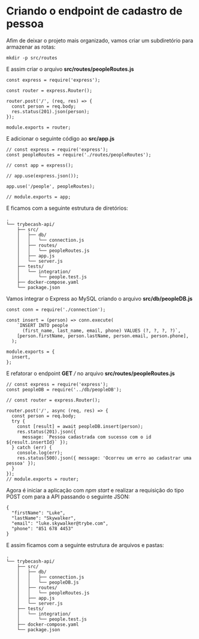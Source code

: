 # Criando o endpoint de cadastro de pessoa

Afim de deixar o projeto mais organizado, vamos criar um subdiretório para armazenar as rotas:
```
mkdir -p src/routes
```

E assim criar o arquivo __src/routes/peopleRoutes.js__
```
const express = require('express');

const router = express.Router();

router.post('/', (req, res) => {
  const person = req.body;
  res.status(201).json(person);
});

module.exports = router;
```

E adicionar o seguinte código ao __src/app.js__
```
// const express = require('express');
const peopleRoutes = require('./routes/peopleRoutes');

// const app = express();

// app.use(express.json());

app.use('/people', peopleRoutes);

// module.exports = app;
```

E ficamos com a seguinte estrutura de diretórios:
```
.
└── trybecash-api/
    ├── src/
    │   ├── db/
    │   │   └── connection.js
    │   ├── routes/
    │   │   └── peopleRoutes.js
    │   ├── app.js
    │   └── server.js
    ├── tests/
    │   └── integration/
    │       └── people.test.js
    ├── docker-compose.yaml
    └── package.json
```

Vamos integrar o Express ao MySQL criando o arquivo __src/db/peopleDB.js__
```
const conn = require('./connection');

const insert = (person) => conn.execute(
    `INSERT INTO people 
      (first_name, last_name, email, phone) VALUES (?, ?, ?, ?)`,
    [person.firstName, person.lastName, person.email, person.phone],
  );

module.exports = {
  insert,
};
```

E refatorar o endpoint __GET__ _/_ no arquivo __src/routes/peopleRoutes.js__
```
// const express = require('express');
const peopleDB = require('../db/peopleDB');

// const router = express.Router();

router.post('/', async (req, res) => {
  const person = req.body;
  try {
    const [result] = await peopleDB.insert(person);
    res.status(201).json({
      message: `Pessoa cadastrada com sucesso com o id ${result.insertId}` });
  } catch (err) {
    console.log(err);
    res.status(500).json({ message: 'Ocorreu um erro ao cadastrar uma pessoa' });
  }
});
// module.exports = router;
```

Agora é iniciar a aplicação com _npm start_ e realizar a requisição do tipo POST com para a API passando o seguinte JSON:
```
{
  "firstName": "Luke",
  "lastName": "Skywalker",
  "email": "luke.skywalker@trybe.com",
  "phone": "851 678 4453"
}
```

E assim ficamos com a seguinte estrutura de arquivos e pastas:
```
.
└── trybecash-api/
    ├── src/
    │   ├── db/
    │   │   ├── connection.js
    │   │   └── peopleDB.js
    │   ├── routes/
    │   │   └── peopleRoutes.js
    │   ├── app.js
    │   └── server.js
    ├── tests/
    │   └── integration/
    │       └── people.test.js
    ├── docker-compose.yaml
    └── package.json
```
